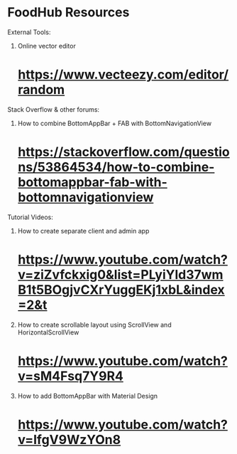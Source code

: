 # FoodHub Resources

External Tools:
1. Online vector editor
   # https://www.vecteezy.com/editor/random
   
Stack Overflow & other forums:
1. How to combine BottomAppBar + FAB with BottomNavigationView
   # https://stackoverflow.com/questions/53864534/how-to-combine-bottomappbar-fab-with-bottomnavigationview

Tutorial Videos:
1. How to create separate client and admin app
   # https://www.youtube.com/watch?v=ziZvfckxig0&list=PLyiYld37wmB1t5BOgjvCXrYuggEKj1xbL&index=2&t
   
2. How to create scrollable layout using ScrollView and HorizontalScrollView
   # https://www.youtube.com/watch?v=sM4Fsq7Y9R4
   
3. How to add BottomAppBar with Material Design
   # https://www.youtube.com/watch?v=IfgV9WzYOn8
